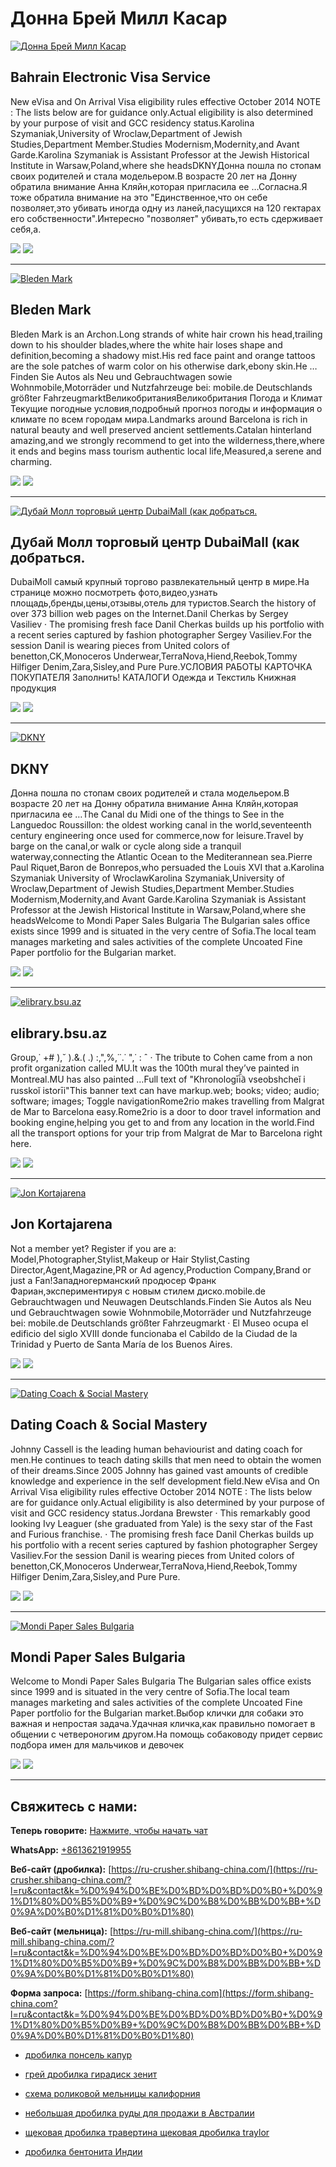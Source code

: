 # Донна Брей Милл Касар

<a href="https://swt.shibang-china.com/?l=ru&img&k=%D0%94%D0%BE%D0%BD%D0%BD%D0%B0+%D0%91%D1%80%D0%B5%D0%B9+%D0%9C%D0%B8%D0%BB%D0%BB+%D0%9A%D0%B0%D1%81%D0%B0%D1%80" target="_blank">![Донна Брей Милл Касар](http://static.shibang-china.com/all-800x300/545.jpg)</a>

## Bahrain Electronic Visa Service
New eVisa and On Arrival Visa eligibility rules effective October 2014 NOTE : The lists below are for guidance only.Actual eligibility is also determined by your purpose of visit and GCC residency status.Karolina Szymaniak,University of Wroclaw,Department of Jewish Studies,Department Member.Studies Modernism,Modernity,and Avant Garde.Karolina Szymaniak is Assistant Professor at the Jewish Historical Institute in Warsaw,Poland,where she headsDKNYДонна пошла по стопам своих родителей и стала модельером.В возрасте 20 лет на Донну обратила внимание Анна Кляйн,которая пригласила ее …Согласна.Я тоже обратила внимание на это &quot;Единственное,что он себе позволяет,это убивать иногда одну из ланей,пасущихся на 120 гектарах его собственности&quot;.Интересно &quot;позволяет&quot; убивать,то есть сдерживает себя,а.


<a href="https://whatsapp.shibangsoft.com/WhatsApp.php" target="_blank" title="WhatsApp">![](http://static.shibang-china.com/icon/whatsapp.png)</a> <a href="https://swt.shibang-china.com/?l=ru&icon&k=%D0%94%D0%BE%D0%BD%D0%BD%D0%B0+%D0%91%D1%80%D0%B5%D0%B9+%D0%9C%D0%B8%D0%BB%D0%BB+%D0%9A%D0%B0%D1%81%D0%B0%D1%80" target="_blank">![](http://static.shibang-china.com/icon/chat-ru.png)</a>

---

<a href="https://swt.shibang-china.com/?l=ru&img&k=%D0%94%D0%BE%D0%BD%D0%BD%D0%B0+%D0%91%D1%80%D0%B5%D0%B9+%D0%9C%D0%B8%D0%BB%D0%BB+%D0%9A%D0%B0%D1%81%D0%B0%D1%80" target="_blank">![Bleden Mark](http://static.shibang-china.com/all-800x300/522.jpg)</a>

## Bleden Mark
Bleden Mark is an Archon.Long strands of white hair crown his head,trailing down to his shoulder blades,where the white hair loses shape and definition,becoming a shadowy mist.His red face paint and orange tattoos are the sole patches of warm color on his otherwise dark,ebony skin.He …Finden Sie Autos als Neu und Gebrauchtwagen sowie Wohnmobile,Motorr&#228;der und Nutzfahrzeuge bei: mobile.de Deutschlands gr&#246;&#223;ter FahrzeugmarktВеликобританияВеликобритания Погода и Климат Текущие погодные условия,подробный прогноз погоды и информация о климате по всем городам мира.Landmarks around Barcelona is rich in natural beauty and well preserved ancient settlements.Catalan hinterland amazing,and we strongly recommend to get into the wilderness,there,where it ends and begins mass tourism authentic local life,Measured,a serene and charming.


<a href="https://whatsapp.shibangsoft.com/WhatsApp.php" target="_blank" title="WhatsApp">![](http://static.shibang-china.com/icon/whatsapp.png)</a> <a href="https://swt.shibang-china.com/?l=ru&icon&k=%D0%94%D0%BE%D0%BD%D0%BD%D0%B0+%D0%91%D1%80%D0%B5%D0%B9+%D0%9C%D0%B8%D0%BB%D0%BB+%D0%9A%D0%B0%D1%81%D0%B0%D1%80" target="_blank">![](http://static.shibang-china.com/icon/chat-ru.png)</a>

---

<a href="https://swt.shibang-china.com/?l=ru&img&k=%D0%94%D0%BE%D0%BD%D0%BD%D0%B0+%D0%91%D1%80%D0%B5%D0%B9+%D0%9C%D0%B8%D0%BB%D0%BB+%D0%9A%D0%B0%D1%81%D0%B0%D1%80" target="_blank">![Дубай Молл торговый центр DubaiMall (как добраться.](http://static.shibang-china.com/all-800x300/1370.jpg)</a>

## Дубай Молл торговый центр DubaiMall (как добраться.
DubaiMoll самый крупный торгово развлекательный центр в мире.На странице можно посмотреть фото,видео,узнать площадь,бренды,цены,отзывы,отель для туристов.Search the history of over 373 billion web pages on the Internet.Danil Cherkas by Sergey Vasiliev&nbsp;&#0183;&#32;The promising fresh face Danil Cherkas builds up his portfolio with a recent series captured by fashion photographer Sergey Vasiliev.For the session Danil is wearing pieces from United colors of benetton,CK,Monoceros Underwear,TerraNova,Hiend,Reebok,Tommy Hilfiger Denim,Zara,Sisley,and Pure Pure.УСЛОВИЯ РАБОТЫ КАРТОЧКА ПОКУПАТЕЛЯ Заполнить! КАТАЛОГИ Одежда и Текстиль Книжная продукция


<a href="https://whatsapp.shibangsoft.com/WhatsApp.php" target="_blank" title="WhatsApp">![](http://static.shibang-china.com/icon/whatsapp.png)</a> <a href="https://swt.shibang-china.com/?l=ru&icon&k=%D0%94%D0%BE%D0%BD%D0%BD%D0%B0+%D0%91%D1%80%D0%B5%D0%B9+%D0%9C%D0%B8%D0%BB%D0%BB+%D0%9A%D0%B0%D1%81%D0%B0%D1%80" target="_blank">![](http://static.shibang-china.com/icon/chat-ru.png)</a>

---

<a href="https://swt.shibang-china.com/?l=ru&img&k=%D0%94%D0%BE%D0%BD%D0%BD%D0%B0+%D0%91%D1%80%D0%B5%D0%B9+%D0%9C%D0%B8%D0%BB%D0%BB+%D0%9A%D0%B0%D1%81%D0%B0%D1%80" target="_blank">![DKNY](http://static.shibang-china.com/all-800x300/1178.jpg)</a>

## DKNY
Донна пошла по стопам своих родителей и стала модельером.В возрасте 20 лет на Донну обратила внимание Анна Кляйн,которая пригласила ее …The Canal du Midi one of the things to See in the Languedoc Roussillon: the oldest working canal in the world,seventeenth century engineering once used for commerce,now for leisure.Travel by barge on the canal,or walk or cycle along side a tranquil waterway,connecting the Atlantic Ocean to the Mediterannean sea.Pierre Paul Riquet,Baron de Bonrepos,who persuaded the Louis XVI that a.Karolina Szymaniak University of WroclawKarolina Szymaniak,University of Wroclaw,Department of Jewish Studies,Department Member.Studies Modernism,Modernity,and Avant Garde.Karolina Szymaniak is Assistant Professor at the Jewish Historical Institute in Warsaw,Poland,where she headsWelcome to Mondi Paper Sales Bulgaria The Bulgarian sales office exists since 1999 and is situated in the very centre of Sofia.The local team manages marketing and sales activities of the complete Uncoated Fine Paper portfolio for the Bulgarian market.


<a href="https://whatsapp.shibangsoft.com/WhatsApp.php" target="_blank" title="WhatsApp">![](http://static.shibang-china.com/icon/whatsapp.png)</a> <a href="https://swt.shibang-china.com/?l=ru&icon&k=%D0%94%D0%BE%D0%BD%D0%BD%D0%B0+%D0%91%D1%80%D0%B5%D0%B9+%D0%9C%D0%B8%D0%BB%D0%BB+%D0%9A%D0%B0%D1%81%D0%B0%D1%80" target="_blank">![](http://static.shibang-china.com/icon/chat-ru.png)</a>

---

<a href="https://swt.shibang-china.com/?l=ru&img&k=%D0%94%D0%BE%D0%BD%D0%BD%D0%B0+%D0%91%D1%80%D0%B5%D0%B9+%D0%9C%D0%B8%D0%BB%D0%BB+%D0%9A%D0%B0%D1%81%D0%B0%D1%80" target="_blank">![elibrary.bsu.az](http://static.shibang-china.com/all-800x300/271.jpg)</a>

## elibrary.bsu.az
Group,˙ +# ),˘ ).&amp;.( .) :,&quot;,%,˙˙.˙ &quot;,˙ : ˆ&nbsp;&#0183;&#32;The tribute to Cohen came from a non profit organization called MU.It was the 100th mural they’ve painted in Montreal.MU has also painted …Full text of &quot;Khronologīi︠a︡ vseobshcheĭ i russkoĭ istorīi&quot;This banner text can have markup.web; books; video; audio; software; images; Toggle navigationRome2rio makes travelling from Malgrat de Mar to Barcelona easy.Rome2rio is a door to door travel information and booking engine,helping you get to and from any location in the world.Find all the transport options for your trip from Malgrat de Mar to Barcelona right here.


<a href="https://whatsapp.shibangsoft.com/WhatsApp.php" target="_blank" title="WhatsApp">![](http://static.shibang-china.com/icon/whatsapp.png)</a> <a href="https://swt.shibang-china.com/?l=ru&icon&k=%D0%94%D0%BE%D0%BD%D0%BD%D0%B0+%D0%91%D1%80%D0%B5%D0%B9+%D0%9C%D0%B8%D0%BB%D0%BB+%D0%9A%D0%B0%D1%81%D0%B0%D1%80" target="_blank">![](http://static.shibang-china.com/icon/chat-ru.png)</a>

---

<a href="https://swt.shibang-china.com/?l=ru&img&k=%D0%94%D0%BE%D0%BD%D0%BD%D0%B0+%D0%91%D1%80%D0%B5%D0%B9+%D0%9C%D0%B8%D0%BB%D0%BB+%D0%9A%D0%B0%D1%81%D0%B0%D1%80" target="_blank">![Jon Kortajarena](http://static.shibang-china.com/all-800x300/216.jpg)</a>

## Jon Kortajarena
Not a member yet? Register if you are a: Model,Photographer,Stylist,Makeup or Hair Stylist,Casting Director,Agent,Magazine,PR or Ad agency,Production Company,Brand or just a Fan!Западногерманский продюсер Франк Фариан,экспериментируя с новым стилем диско.mobile.de Gebrauchtwagen und Neuwagen Deutschlands.Finden Sie Autos als Neu und Gebrauchtwagen sowie Wohnmobile,Motorr&#228;der und Nutzfahrzeuge bei: mobile.de Deutschlands gr&#246;&#223;ter Fahrzeugmarkt&nbsp;&#0183;&#32;El Museo ocupa el edificio del siglo XVIII donde funcionaba el Cabildo de la Ciudad de la Trinidad y Puerto de Santa Mar&#237;a de los Buenos Aires.


<a href="https://whatsapp.shibangsoft.com/WhatsApp.php" target="_blank" title="WhatsApp">![](http://static.shibang-china.com/icon/whatsapp.png)</a> <a href="https://swt.shibang-china.com/?l=ru&icon&k=%D0%94%D0%BE%D0%BD%D0%BD%D0%B0+%D0%91%D1%80%D0%B5%D0%B9+%D0%9C%D0%B8%D0%BB%D0%BB+%D0%9A%D0%B0%D1%81%D0%B0%D1%80" target="_blank">![](http://static.shibang-china.com/icon/chat-ru.png)</a>

---

<a href="https://swt.shibang-china.com/?l=ru&img&k=%D0%94%D0%BE%D0%BD%D0%BD%D0%B0+%D0%91%D1%80%D0%B5%D0%B9+%D0%9C%D0%B8%D0%BB%D0%BB+%D0%9A%D0%B0%D1%81%D0%B0%D1%80" target="_blank">![Dating Coach &amp; Social Mastery](http://static.shibang-china.com/all-800x300/513.jpg)</a>

## Dating Coach &amp; Social Mastery
Johnny Cassell is the leading human behaviourist and dating coach for men.He continues to teach dating skills that men need to obtain the women of their dreams.Since 2005 Johnny has gained vast amounts of credible knowledge and experience in the self development field.New eVisa and On Arrival Visa eligibility rules effective October 2014 NOTE : The lists below are for guidance only.Actual eligibility is also determined by your purpose of visit and GCC residency status.Jordana Brewster&nbsp;&#0183;&#32;This remarkably good looking Ivy Leaguer (she graduated from Yale) is the sexy star of the Fast and Furious franchise.&nbsp;&#0183;&#32;The promising fresh face Danil Cherkas builds up his portfolio with a recent series captured by fashion photographer Sergey Vasiliev.For the session Danil is wearing pieces from United colors of benetton,CK,Monoceros Underwear,TerraNova,Hiend,Reebok,Tommy Hilfiger Denim,Zara,Sisley,and Pure Pure.


<a href="https://whatsapp.shibangsoft.com/WhatsApp.php" target="_blank" title="WhatsApp">![](http://static.shibang-china.com/icon/whatsapp.png)</a> <a href="https://swt.shibang-china.com/?l=ru&icon&k=%D0%94%D0%BE%D0%BD%D0%BD%D0%B0+%D0%91%D1%80%D0%B5%D0%B9+%D0%9C%D0%B8%D0%BB%D0%BB+%D0%9A%D0%B0%D1%81%D0%B0%D1%80" target="_blank">![](http://static.shibang-china.com/icon/chat-ru.png)</a>

---

<a href="https://swt.shibang-china.com/?l=ru&img&k=%D0%94%D0%BE%D0%BD%D0%BD%D0%B0+%D0%91%D1%80%D0%B5%D0%B9+%D0%9C%D0%B8%D0%BB%D0%BB+%D0%9A%D0%B0%D1%81%D0%B0%D1%80" target="_blank">![Mondi Paper Sales Bulgaria](http://static.shibang-china.com/all-800x300/1430.jpg)</a>

## Mondi Paper Sales Bulgaria
Welcome to Mondi Paper Sales Bulgaria The Bulgarian sales office exists since 1999 and is situated in the very centre of Sofia.The local team manages marketing and sales activities of the complete Uncoated Fine Paper portfolio for the Bulgarian market.Выбор клички для собаки это важная и непростая задача.Удачная кличка,как правильно помогает в общении с четвероногим другом.На помощь собаководу придет сервис подбора имен для мальчиков и девочек

<a href="https://whatsapp.shibangsoft.com/WhatsApp.php" target="_blank" title="WhatsApp">![](http://static.shibang-china.com/icon/whatsapp.png)</a> <a href="https://swt.shibang-china.com/?l=ru&icon&k=%D0%94%D0%BE%D0%BD%D0%BD%D0%B0+%D0%91%D1%80%D0%B5%D0%B9+%D0%9C%D0%B8%D0%BB%D0%BB+%D0%9A%D0%B0%D1%81%D0%B0%D1%80" target="_blank">![](http://static.shibang-china.com/icon/chat-ru.png)</a>

---
## Свяжитесь с нами:

**Теперь говорите:** [Нажмите, чтобы начать чат](https://swt.shibang-china.com?l=ru&contact&k=%D0%94%D0%BE%D0%BD%D0%BD%D0%B0+%D0%91%D1%80%D0%B5%D0%B9+%D0%9C%D0%B8%D0%BB%D0%BB+%D0%9A%D0%B0%D1%81%D0%B0%D1%80)

**WhatsApp:**  [+8613621919955](https://whatsapp.shibangsoft.com/WhatsApp.php)

**Веб-сайт (дробилка):** [https://ru-crusher.shibang-china.com/](https://ru-crusher.shibang-china.com/?l=ru&contact&k=%D0%94%D0%BE%D0%BD%D0%BD%D0%B0+%D0%91%D1%80%D0%B5%D0%B9+%D0%9C%D0%B8%D0%BB%D0%BB+%D0%9A%D0%B0%D1%81%D0%B0%D1%80)

**Веб-сайт (мельница):** [https://ru-mill.shibang-china.com/](https://ru-mill.shibang-china.com/?l=ru&contact&k=%D0%94%D0%BE%D0%BD%D0%BD%D0%B0+%D0%91%D1%80%D0%B5%D0%B9+%D0%9C%D0%B8%D0%BB%D0%BB+%D0%9A%D0%B0%D1%81%D0%B0%D1%80)

**Форма запроса:** [https://form.shibang-china.com](https://form.shibang-china.com?l=ru&contact&k=%D0%94%D0%BE%D0%BD%D0%BD%D0%B0+%D0%91%D1%80%D0%B5%D0%B9+%D0%9C%D0%B8%D0%BB%D0%BB+%D0%9A%D0%B0%D1%81%D0%B0%D1%80)

* [дробилка понсель капур](../131/%D0%B4%D1%80%D0%BE%D0%B1%D0%B8%D0%BB%D0%BA%D0%B0%20%D0%BF%D0%BE%D0%BD%D1%81%D0%B5%D0%BB%D1%8C%20%D0%BA%D0%B0%D0%BF%D1%83%D1%80.md)

* [грей дробилка гирадиск зенит](../131/%D0%B3%D1%80%D0%B5%D0%B9%20%D0%B4%D1%80%D0%BE%D0%B1%D0%B8%D0%BB%D0%BA%D0%B0%20%D0%B3%D0%B8%D1%80%D0%B0%D0%B4%D0%B8%D1%81%D0%BA%20%D0%B7%D0%B5%D0%BD%D0%B8%D1%82.md)

* [схема роликовой мельницы калифорния](../135/%D1%81%D1%85%D0%B5%D0%BC%D0%B0%20%D1%80%D0%BE%D0%BB%D0%B8%D0%BA%D0%BE%D0%B2%D0%BE%D0%B9%20%D0%BC%D0%B5%D0%BB%D1%8C%D0%BD%D0%B8%D1%86%D1%8B%20%D0%BA%D0%B0%D0%BB%D0%B8%D1%84%D0%BE%D1%80%D0%BD%D0%B8%D1%8F.md)

* [небольшая дробилка руды для продажи в Австралии](../131/%D0%BD%D0%B5%D0%B1%D0%BE%D0%BB%D1%8C%D1%88%D0%B0%D1%8F%20%D0%B4%D1%80%D0%BE%D0%B1%D0%B8%D0%BB%D0%BA%D0%B0%20%D1%80%D1%83%D0%B4%D1%8B%20%D0%B4%D0%BB%D1%8F%20%D0%BF%D1%80%D0%BE%D0%B4%D0%B0%D0%B6%D0%B8%20%D0%B2%20%D0%90%D0%B2%D1%81%D1%82%D1%80%D0%B0%D0%BB%D0%B8%D0%B8.md)

* [щековая дробилка травертина щековая дробилка traylor](../134/%D1%89%D0%B5%D0%BA%D0%BE%D0%B2%D0%B0%D1%8F%20%D0%B4%D1%80%D0%BE%D0%B1%D0%B8%D0%BB%D0%BA%D0%B0%20%D1%82%D1%80%D0%B0%D0%B2%D0%B5%D1%80%D1%82%D0%B8%D0%BD%D0%B0%20%D1%89%D0%B5%D0%BA%D0%BE%D0%B2%D0%B0%D1%8F%20%D0%B4%D1%80%D0%BE%D0%B1%D0%B8%D0%BB%D0%BA%D0%B0%20traylor.md)

* [дробилка бентонита Индии](../134/%D0%B4%D1%80%D0%BE%D0%B1%D0%B8%D0%BB%D0%BA%D0%B0%20%D0%B1%D0%B5%D0%BD%D1%82%D0%BE%D0%BD%D0%B8%D1%82%D0%B0%20%D0%98%D0%BD%D0%B4%D0%B8%D0%B8.md)